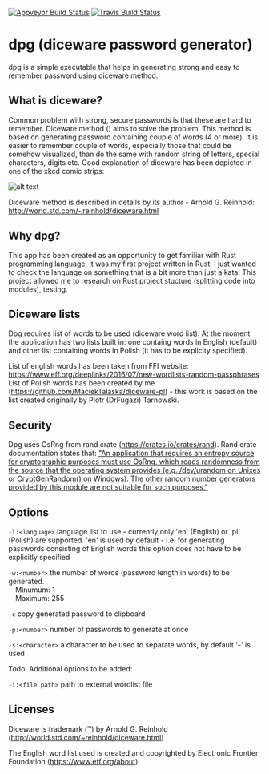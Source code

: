 
[![Appveyor Build Status](https://ci.appveyor.com/api/projects/status/github/MaciekTalaska/dpg)](https://ci.appveyor.com/project/MaciekTalaska/dpg)
[![Travis Build Status](https://secure.travis-ci.org/MaciekTalaska/dpg.png?branch=master)](https://travis-ci.org/MaciekTalaska/dpg)

dpg (diceware password generator)
=================================

dpg is a simple executable that helps in generating strong and easy to remember password using diceware method.

What is diceware?
-----------------

Common problem with strong, secure passwords is that these are hard to remember. Diceware method () aims to solve the problem. This method is based on generating password containing couple of words (4 or more). It is easier to remember couple of words, especially those that could be somehow visualized, than do the same with random string of letters, special characters, digits etc. Good explanation of diceware has been depicted in one of the xkcd comic strips: 

![alt text](https://imgs.xkcd.com/comics/password_strength.png "xkcd on Diceware")

Diceware method is described in details by its author - Arnold G. Reinhold: http://world.std.com/~reinhold/diceware.html

Why dpg?
--------

This app has been created as an opportunity to get familiar with Rust programming language. It was my first project written in Rust. I just wanted to check the language on something that is a bit more than just a kata. This project allowed me to research on Rust project stucture (splitting code into modules), testing.

Diceware lists
--------------

Dpg requires list of words to be used (diceware word list). At the moment the application has two lists built in: one containg words in English (default) and other list containing words in Polish (it has to be explicity specified). 

List of english words has been taken from FFI website: https://www.eff.org/deeplinks/2016/07/new-wordlists-random-passphrases
List of Polish words has been created by me (https://github.com/MaciekTalaska/diceware-pl) - this work is based on the list created originally by Piotr (DrFugazi) Tarnowski.

Security
--------

Dpg uses OsRng from rand crate (https://crates.io/crates/rand). Rand crate documentation states that: ["An application that requires an entropy source for cryptographic purposes must use OsRng, which reads randomness from the source that the operating system provides (e.g. /dev/urandom on Unixes or CryptGenRandom() on Windows). The other random number generators provided by this module are not suitable for such purposes."](https://docs.rs/rand/0.4.2/rand/#cryptographic-security) 

Options
-------
`-l:<language>`     language list to use - currently only 'en' (English) or 'pl' (Polish) are supported. 'en' is used by default - i.e. for generating passwords consisting of English words this option does not have to be explicitly specified

`-w:<number>`       the number of words (password length in words) to be generated.<br>
                    &emsp;Minumum: 1<br>
                    &emsp;Maximum: 255<br>

`-c`                copy generated password to clipboard

`-p:<number>`       number of passwords to generate at once

`-s:<character>`    a character to be used to separate words, by default '-' is used

Todo:
Additional options to be added:

`-i:<file path>`    path to external wordlist file

Licenses
--------

Diceware is trademark (™) by Arnold G. Reinhold (http://world.std.com/~reinhold/diceware.html)

The English word list used is created and copyrighted by Electronic Frontier Foundation (https://www.eff.org/about).
